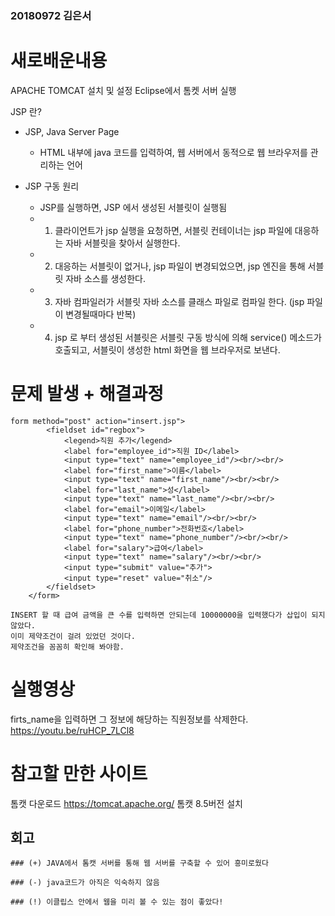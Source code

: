 ### 20180972 김은서

# 새로배운내용

APACHE TOMCAT 설치 및 설정
Eclipse에서 톰켓 서버 실행

JSP 란?
* JSP, Java Server Page
  * HTML 내부에 java 코드를 입력하여, 웹 서버에서 동적으로 웹 브라우저를 관리하는 언어
  
* JSP 구동 원리
  * JSP를 실행하면, JSP 에서 생성된 서블릿이 실행됨
  * 1) 클라이언트가 jsp 실행을 요청하면, 서블릿 컨테이너는 jsp 파일에 대응하는 자바 서블릿을 찾아서 실행한다.
  * 2) 대응하는 서블릿이 없거나, jsp 파일이 변경되었으면, jsp 엔진을 통해 서블릿 자바 소스를 생성한다.
  * 3) 자바 컴파일러가 서블릿 자바 소스를 클래스 파일로 컴파일 한다. (jsp 파일이 변경될때마다 반복)
  * 4) jsp 로 부터 생성된 서블릿은 서블릿 구동 방식에 의해 service() 메소드가 호출되고, 서블릿이 생성한 html 화면을 웹 브라우저로 보낸다. 



# 문제 발생 + 해결과정
```
form method="post" action="insert.jsp">
		<fieldset id="regbox">
			<legend>직원 추가</legend>
			<label for="employee_id">직원 ID</label>
			<input type="text" name="employee_id"/><br/><br/>
			<label for="first_name">이름</label>
			<input type="text" name="first_name"/><br/><br/>
			<label for="last_name">성</label>
			<input type="text" name="last_name"/><br/><br/>
			<label for="email">이메일</label>
			<input type="text" name="email"/><br/><br/>
			<label for="phone_number">전화번호</label>
			<input type="text" name="phone_number"/><br/><br/>
			<label for="salary">급여</label>
			<input type="text" name="salary"/><br/><br/>			
			<input type="submit" value="추가">
			<input type="reset" value="취소"/>			
		</fieldset>
	</form>

INSERT 할 때 급여 금액을 큰 수를 입력하면 안되는데 10000000을 입력했다가 삽입이 되지 않았다. 
이미 제약조건이 걸려 있었던 것이다. 
제약조건을 꼼꼼히 확인해 봐야함. 
```

# 실행영상

firts_name을 입력하면 그 정보에 해당하는 직원정보를 삭제한다.
https://youtu.be/ruHCP_7LCl8

# 참고할 만한 사이트
톰캣 다운로드 
https://tomcat.apache.org/
톰캣 8.5버전 설치

## 회고
```
### (+) JAVA에서 톰캣 서버를 통해 웹 서버를 구축할 수 있어 흥미로웠다

### (-) java코드가 아직은 익숙하지 않음

### (!) 이클립스 안에서 웹을 미리 볼 수 있는 점이 좋았다!
